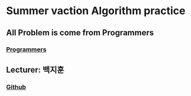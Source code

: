 # Summer vaction Algorithm practice

## All Problem is come from Programmers 
### [Programmers](https://programmers.co.kr)

## Lecturer: 백지훈
### [Github]( https://github.com/zoops)
